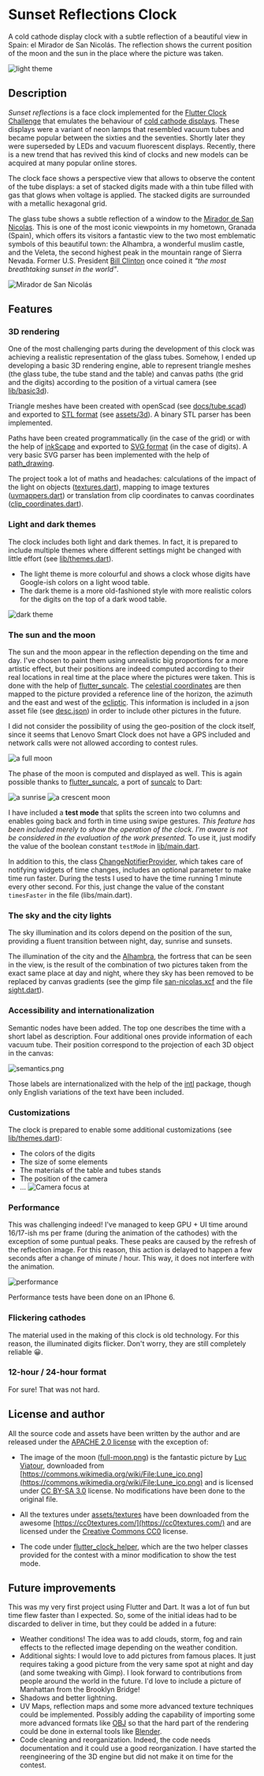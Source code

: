 # Sunset Reflections Clock
A cold cathode display clock with a subtle reflection of a beautiful view in Spain: el Mirador de San Nicolás. The reflection shows the current position of the moon and the sun in the place where the picture was taken.

![light theme](docs/light_theme.png)

## Description

*Sunset reflections* is a face clock implemented for the [Flutter Clock Challenge](https://flutter.dev/clock) that emulates the behaviour of [cold cathode displays](https://en.wikipedia.org/wiki/Nixie_tube). These displays were a variant of neon lamps that resembled vacuum tubes and became popular between the sixties and the seventies. Shortly later they were superseded by LEDs and vacuum fluorescent displays. Recently, there is a new trend that has revived this kind of clocks and new models can be acquired at many popular online stores.

The clock face shows a perspective view that allows to observe the content of the tube displays: a set of stacked digits made with a thin tube filled with gas that glows when voltage is applied. The stacked digits are surrounded with a metallic hexagonal grid.

The glass tube shows a subtle reflection of a window to the [Mirador de San Nicolas](https://www.google.com/maps/place/Calle+Mirador+de+San+Nicol%C3%A1s,+18010+Granada/@37.1810461,-3.5924338,3a,75y,90t/data=!3m8!1e2!3m6!1sAF1QipPlkwj821uUKclf2Sjs_RYrPY6mqYQlN7wSSHdB!2e10!3e12!6shttps:%2F%2Flh5.googleusercontent.com%2Fp%2FAF1QipPlkwj821uUKclf2Sjs_RYrPY6mqYQlN7wSSHdB%3Dw203-h135-k-no!7i3613!8i2418!4m5!3m4!1s0xd71fcc7c961238b:0xe0cb79755e1ffe96!8m2!3d37.1812123!4d-3.5924667). This is one of the most iconic viewpoints in my hometown, Granada (Spain), which offers its visitors a fantastic view to the two most emblematic symbols of this beautiful town: the Alhambra, a wonderful muslim castle, and the Veleta, the second highest peak in the mountain range of Sierra Nevada. Former U.S. President [Bill Clinton](https://en.wikipedia.org/wiki/Bill_Clinton) once coined it _“the most breathtaking sunset in the world"_.

![Mirador de San Nicolás](sunset_reflections_clock/assets/day.jpg)

## Features

### 3D rendering

One of the most challenging parts during the development of this clock was achieving a realistic representation of the glass tubes. Somehow, I ended up developing a basic 3D rendering engine, able to represent triangle meshes (the glass tube, the tube stand and the table) and canvas paths (the grid and the digits) according to the position of a virtual camera (see [lib/basic3d](sunset_reflections_clock/lib/basic3d)).

Triangle meshes have been created with openScad (see [docs/tube.scad](docs/tube.scad)) and exported to [STL format](https://en.wikipedia.org/wiki/STL_(file_format)) (see [assets/3d](sunset_reflections_clock/assets/3d)). A binary STL parser has been implemented.

Paths have been created programmatically (in the case of the grid) or with the help of [inkScape](https://en.wikipedia.org/wiki/Inkscape) and exported to [SVG format](https://en.wikipedia.org/wiki/Scalable_Vector_Graphics) (in the case of digits). A very basic SVG parser has been implemented with the help of [path_drawing](https://pub.dev/packages/path_drawing).

The project took a lot of maths and headaches: calculations of the impact of the light on objects ([textures.dart](sunset_reflections_clock/lib/basic3d/textures.dart)), mapping to image textures ([uvmappers.dart](sunset_reflections_clock/lib/basic3d/uvmappers.dart)) or translation from clip coordinates to canvas coordinates ([clip_coordinates.dart](sunset_reflections_clock/lib/basic3d/clip_coordinates.dart)).

### Light and dark themes

The clock includes both light and dark themes. In fact, it is prepared to include multiple themes where different settings might be changed with little effort (see [lib/themes.dart](sunset_reflections_clock/lib/themes.dart)).

-   The light theme is more colourful and shows a clock whose digits have Google-ish colors on a light wood table.
-   The dark theme is a more old-fashioned style with more realistic colors for the digits on the top of a dark wood table.

![dark theme](docs/dark_theme.png)

### The sun and the moon

The sun and the moon appear in the reflection depending on the time and day. I've chosen to paint them using unrealistic big proportions for a more artistic effect, but their positions are indeed computed according to their real locations in real time at the place where the pictures were taken. This is done with the help of [flutter_suncalc](https://pub.dev/packages/flutter_suncalc). The [celestial coordinates](https://en.wikipedia.org/wiki/Celestial_coordinate_system) are then mapped to the picture provided a reference line of the horizon, the azimuth and the east and west of the [ecliptic](https://en.wikipedia.org/wiki/Ecliptic). This information is included in a json asset file (see [desc.json](sunset_reflections_clock/assets/sights/san_nicolas/desc.json)) in order to include other pictures in the future.

I did not consider the possibility of using the geo-position of the clock itself, since it seems that Lenovo Smart Clock does not have a GPS included and network calls were not allowed according to contest rules.

![a full moon](docs/full_moon.png)

The phase of the moon is computed and displayed as well. This is again possible thanks to [flutter_suncalc](https://pub.dev/packages/flutter_suncalc), a port of [suncalc](https://github.com/mourner/suncalc) to Dart:

![a sunrise](docs/sunrise.png)
![a crescent moon](docs/crescent_moon.png)

I have included a **test mode** that splits the screen into two columns and enables going back and forth in time using swipe gestures. _This feature has been included merely to show the operation of the clock. I'm aware is not be considered in the evaluation of the work presented._ To use it, just modify the value of the boolean constant `testMode` in [lib/main.dart](sunset_reflections_clock/lib/main.dart).

In addition to this, the class [ChangeNotifierProvider](sunset_reflections_clock/lib/time_notifier.dart), which takes care of notifying widgets of time changes, includes an optional parameter to make time run faster. During the tests I used to have the time running 1 minute every other second. For this, just change the value of the constant `timesFaster` in the file (libs/main.dart).


### The sky and the city lights

The sky illumination and its colors depend on the position of the sun, providing a fluent transition between night, day, sunrise and sunsets.

The illumination of the city and the [Alhambra](https://en.wikipedia.org/wiki/Alhambra), the fortress that can be seen in the view, is the result of the combination of two pictures taken from the exact same place at day and night, where they sky has been removed to be replaced by canvas gradients (see the gimp file [san-nicolas.xcf](docs/san-nicolas.xcf) and the file [sight.dart](sunset_reflections_clock/lib/clock_parts/sight.dart)).

### Accessibility and internationalization

Semantic nodes have been added. The top one describes the time with a short label as description. Four additional ones provide information of each vacuum tube. Their position correspond to the projection of each 3D object in the canvas:

![semantics.png](docs/semantics.png)

Those labels are internationalized with the help of the [intl](https://pub.dev/packages/intl) package, though only English variations of the text have been included.

### Customizations

The clock is prepared to enable some additional customizations (see [lib/themes.dart](sunset_reflections_clock/lib/themes.dart)):

-   The colors of the digits
-   The size of some elements
-   The materials of the table and tubes stands
-   The position of the camera
-   ...
    ![Camera focus at ](docs/extreme_perspective.png)

### Performance

This was challenging indeed! I've managed to keep GPU + UI time around 16/17-ish ms per frame (during the animation of the cathodes) with the exception of some puntual peaks. These peaks are caused by the refresh of the reflection image. For this reason, this action is delayed to happen a few seconds after a change of minute / hour. This way, it does not interfere with the animation.

![performance](docs/performance.png)

Performance tests have been done on an IPhone 6.


### Flickering cathodes

The material used in the making of this clock is old technology. For this reason, the illuminated digits flicker. Don't worry, they are still completely reliable 😀.

### 12-hour / 24-hour format

For sure! That was not hard.

## License and author

All the source code and assets have been written by the author and are released under the [APACHE 2.0 license](LICENSE) with the exception of:

-   The image of the moon ([full-moon.png](assets/sights/san_nicolas/full-moon.png)) is the fantastic picture by [Luc Viatour](https://Lucnix.be), downloaded from [https://commons.wikimedia.org/wiki/File:Lune_ico.png](https://commons.wikimedia.org/wiki/File:Lune_ico.png) and is licensed under [CC BY-SA 3.0](https://creativecommons.org/licenses/by-sa/3.0/deed.en) license. No modifications have been done to the original file.

-   All the textures under [assets/textures](assets/textures) have been downloaded from the awesome [https://cc0textures.com/](https://cc0textures.com/) and are licensed under the [Creative Commons CC0](https://creativecommons.org/publicdomain/zero/1.0/deed.en) license.

-   The code under [flutter_clock_helper](flutter_clock_helper/), which are the two helper classes provided for the contest with a minor modification to show the test mode.

## Future improvements

This was my very first project using Flutter and Dart. It was a lot of fun but time flew faster than I expected. So, some of the initial ideas had to be discarded to deliver in time, but they could be added in a future:

-   Weather conditions! The idea was to add clouds, storm, fog and rain effects to the reflected image depending on the weather condition.
-   Additional sights: I would love to add pictures from famous places. It just requires taking a good picture from the very same spot at night and day (and some tweaking with Gimp). I look forward to contributions from people around the world in the future. I'd love to include a picture of Manhattan from the Brooklyn Bridge!
-   Shadows and better lightning.
-   UV Maps, reflection maps and some more advanced texture techniques could be implemented. Possibly adding the capability of importing some more advanced formats like [OBJ](https://en.wikipedia.org/wiki/Wavefront_.obj_file) so that the hard part of the rendering could be done in external tools like [Blender](<https://en.wikipedia.org/wiki/Blender_(software)>).
-   Code cleaning and reorganization. Indeed, the code needs documentation and it could use a good reorganization. I have started the reengineering of the 3D engine but did not make it on time for the contest.
